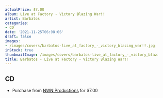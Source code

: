 ```yaml
---
actualPrice: $7.00
album: Live at Factory - Victory Blazing War!!
artist: Barbatos
categories:
- CD
date: '2021-11-25T06:08:06'
draft: false
images:
- /images/covers/barbatos-live_at_factory_-_victory_blazing_war!!.jpg
inStock: true
thumbnailImage: /images/covers/barbatos-live_at_factory_-_victory_blazing_war!!-thumb.jpg
title: Barbatos - Live at Factory - Victory Blazing War!!
---
```


## CD
* Purchase from [NWN Productions](http://shop.nwnprod.com/index.php?route=product/product&path=93&product_id=12611&sort=pd.name&order=ASC) for $7.00

